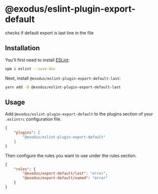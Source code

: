 # @exodus/eslint-plugin-export-default

checks if default export is last line in the file

## Installation

You'll first need to install [ESLint](https://eslint.org/):

```sh
npm i eslint --save-dev
```

Next, install `@exodus/eslint-plugin-export-default-last`:

```sh
yarn add -D @exodus/eslint-plugin-export-default-last
```

## Usage

Add `@exodus/eslint-plugin-export-default` to the plugins section of your `.eslintrc` configuration file.

```json
{
    "plugins": [
        "@exodus/eslint-plugin-export-default"
    ]
}
```


Then configure the rules you want to use under the rules section.

```json
{
    "rules": {
        "@exodus/export-default/last": "error",
        "@exodus/export-default/named": "error"
    }
}
```

